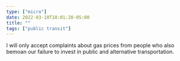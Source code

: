 ```yaml
---
type: ["micro"]
date: 2022-03-10T18:01:20-05:00
title: ""
tags: ["public transit"]
---
```

I will only accept complaints about gas prices from people who also bemoan our failure to invest in public and alternative transportation.
